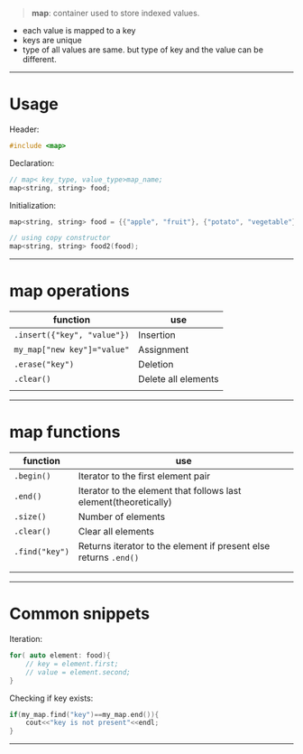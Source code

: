 
> **map**:  container used to store indexed values.

- each value is mapped to a key
- keys are unique
- type of all values are same. but type of key and the value can be different.

----
# Usage

Header:

```cpp
#include <map>
```

Declaration:
```cpp
// map< key_type, value_type>map_name;
map<string, string> food;
```

Initialization:
```cpp
map<string, string> food = {{"apple", "fruit"}, {"potato", "vegetable"}};

// using copy constructor
map<string, string> food2(food);
```


----
# map operations

| function                    | use                 |
| --------------------------- | ------------------- |
| `.insert({"key", "value"})` | Insertion           |
| `my_map["new key"]="value"` | Assignment          |
| `.erase("key")`             | Deletion            |
| `.clear()`                  | Delete all elements |
|                             |                     |

----
# map functions

| function       | use                                                              |
| -------------- | ---------------------------------------------------------------- |
| `.begin()`     | Iterator to the first element pair                               |
| `.end()`       | Iterator to the element that follows last element(theoretically) |
| `.size()`      | Number of elements                                               |
| `.clear()`     | Clear all elements                                               |
| `.find("key")` | Returns iterator to the element if present else returns `.end()` |
|                |                                                                  |
|                |                                                                  |


----
# Common snippets
Iteration:
```cpp
for( auto element: food){
	// key = element.first;
	// value = element.second;
}
```

Checking if key exists:
```cpp
if(my_map.find("key")==my_map.end()){
	cout<<"key is not present"<<endl;
}
```

----